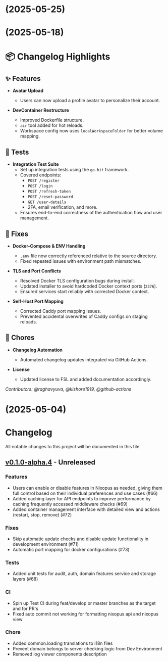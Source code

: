 # [](https://github.com/raghavyuva/nixopus/compare/v0.1.0-alpha.6...v) (2025-05-25)



# [](https://github.com/raghavyuva/nixopus/compare/v0.1.0-alpha.5...v) (2025-05-18)

# 📦 Changelog Highlights

## ✨ Features

- **Avatar Upload**
  - Users can now upload a profile avatar to personalize their account.

- **DevContainer Restructure**
  - Improved Dockerfile structure.
  - `air` tool added for hot reloads.
  - Workspace config now uses `localWorkspaceFolder` for better volume mapping.


## 🧪 Tests

- **Integration Test Suite**
  - Set up integration tests using the `go-hit` framework.
  - Covered endpoints:
    - `POST /register`
    - `POST /login`
    - `POST /refresh-token`
    - `POST /reset-password`
    - `GET /user-details`
    - 2FA, email verification, and more.
  - Ensures end-to-end correctness of the authentication flow and user management.


## 🐛 Fixes

- **Docker-Compose & ENV Handling**
  - `.env` file now correctly referenced relative to the source directory.
  - Fixed repeated issues with environment path mismatches.

- **TLS and Port Conflicts**
  - Resolved Docker TLS configuration bugs during install.
  - Updated installer to avoid hardcoded Docker context ports (`2376`).
  - Ensured services start reliably with corrected Docker context.

- **Self-Host Port Mapping**
  - Corrected Caddy port mapping issues.
  - Prevented accidental overwrites of Caddy configs on staging reloads.


## 🔧 Chores

- **Changelog Automation**
  - Automated changelog updates integrated via GitHub Actions.

- **License**
  - Updated license to FSL and added documentation accordingly.

_Contributors: @raghavyuva, @kishore1919, @github-actions_


# [](https://github.com/raghavyuva/nixopus/compare/v0.1.0-alpha.4...v) (2025-05-04)



# Changelog

All notable changes to this project will be documented in this file.

## [v0.1.0-alpha.4] - Unreleased

### Features
- Users can enable or disable features in Nixopus as needed, giving them full control based on their individual preferences and use cases (#66)
- Added caching layer for API endpoints to improve performance by caching frequently accessed middleware checks (#69)
- Added container management interface with detailed view and actions (restart, stop, remove) (#72)

### Fixes
- Skip automatic update checks and disable update functionality in development environment (#71)
- Automatic port mapping for docker configurations (#73)

### Tests
- Added unit tests for audit, auth, domain features service and storage layers (#68)

### CI
- Spin up Test CI during feat/develop or master branches as the target and for PR's
- Fixed auto commit not working for formatting nixopus api and nixopus view

### Chore
- Added common.loading translations to i18n files
- Prevent domain belongs to server checking logic from Dev Environment
- Removed log viewer components description

[Unreleased]: https://github.com/raghavyuva/nixopus/compare/v0.1.0-alpha.3...HEAD
[v0.1.0-alpha.4]: https://github.com/raghavyuva/nixopus/compare/v0.1.0-alpha.3...v0.1.0-alpha.4
